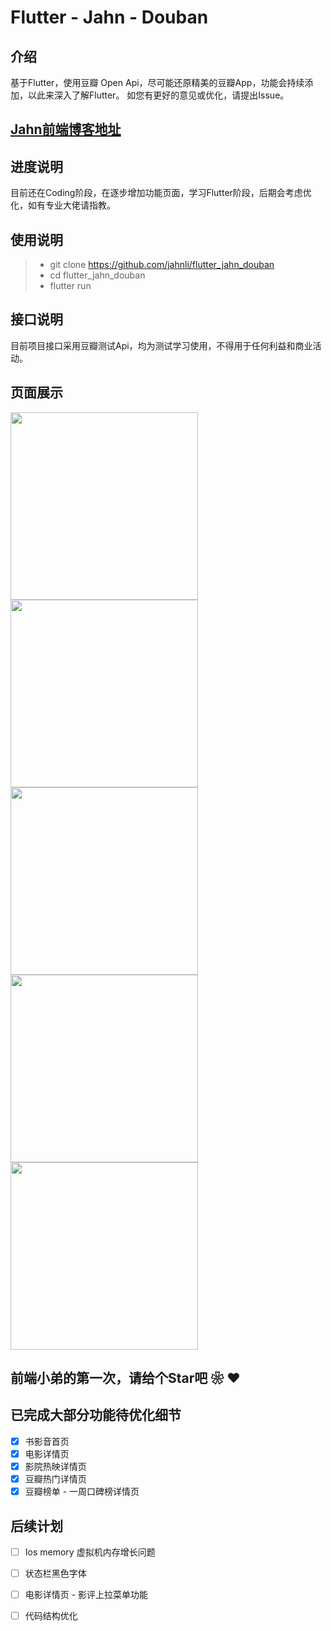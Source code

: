 # Flutter - Jahn - Douban

## 介绍
基于Flutter，使用豆瓣 Open Api，尽可能还原精美的豆瓣App，功能会持续添加，以此来深入了解Flutter。
如您有更好的意见或优化，请提出Issue。

## [Jahn前端博客地址](http://www.jahnli.cn)

## 进度说明
目前还在Coding阶段，在逐步增加功能页面，学习Flutter阶段，后期会考虑优化，如有专业大佬请指教。

## 使用说明

> * git clone https://github.com/jahnli/flutter_jahn_douban
> * cd flutter_jahn_douban
> * flutter run

## 接口说明
目前项目接口采用豆瓣测试Api，均为测试学习使用，不得用于任何利益和商业活动。

## 页面展示
<img src='https://github.com/jahnli/flutter_jahn_douban/blob/master/demoGif/movie.gif' width='300px'></img>   <img src='https://github.com/jahnli/flutter_jahn_douban/blob/master/demoGif/movie_detail.gif' width='300px'></img>   <img src='https://github.com/jahnli/flutter_jahn_douban/blob/master/demoGif/movie_hot_detail.gif' width='300px'></img><img src='https://github.com/jahnli/flutter_jahn_douban/blob/master/demoGif/movie_show_detail.gif' width='300px'></img><img src='https://github.com/jahnli/flutter_jahn_douban/blob/master/demoGif/movie_top_week_praise.gif' width='300px'></img>


## 前端小弟的第一次，请给个Star吧 ❀  ❤

##  已完成大部分功能待优化细节
- [x] 书影音首页
- [x] 电影详情页
- [x] 影院热映详情页
- [x] 豆瓣热门详情页
- [x] 豆瓣榜单 - 一周口碑榜详情页

##  后续计划
- [ ] Ios memory 虚拟机内存增长问题
- [ ] 状态栏黑色字体
- [ ] 电影详情页 - 影评上拉菜单功能
- [ ] 代码结构优化

